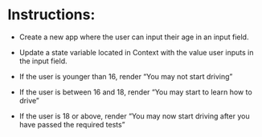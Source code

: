 # Instructions:

- Create a new app where the user can input their age in an input field.

- Update a state variable located in Context with the value user inputs in the input field.

- If the user is younger than 16, render “You may not start driving”

- If the user is between 16 and 18, render “You may start to learn how to drive”

- If the user is 18 or above, render “You may now start driving after you have passed the required tests”
